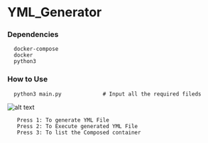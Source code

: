 # YML_Generator

### Dependencies
      docker-compose
      docker
      python3
      
      
### How to Use
      python3 main.py             # Input all the required fileds
      
 ![alt text](https://raw.githubusercontent.com/payaljha4/YML_Generator/master/Screenshots/ss1.jpeg)
 
 
       Press 1: To generate YML File
       Press 2: To Execute generated YML File
       Press 3: To list the Composed container
